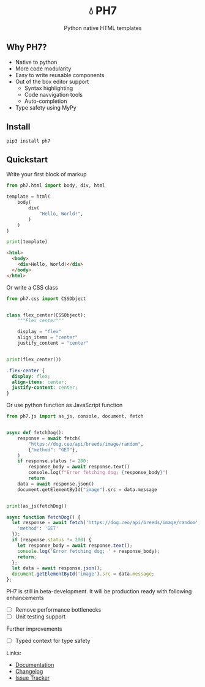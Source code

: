  <div style="display:flex; align-items: center; justify-content: center;">
    <h1>💧 PH7</h1>
</div>
<div style="display:flex; align-items: center; justify-content: center;">
    Python native HTML templates
</div>

## Why PH7?

* Native to python
* More code modularity
* Easy to write reusable components
* Out of the box editor support
    * Syntax highlighting
    * Code navvigation tools
    * Auto-completion
*  Type safety using MyPy


## Install
```
pip3 install ph7
```

## Quickstart

Write your first block of markup

<!-- {"type": "html", "file": "examples/hello.py"} -->
```python
from ph7.html import body, div, html

template = html(
    body(
        div(
            "Hello, World!",
        )
    )
)

print(template)
```

```html
<html>
  <body>
    <div>Hello, World!</div>
  </body>
</html>
```
<!-- end -->

Or write a CSS class

<!-- {"type": "css", "file": "examples/css_example.py"} -->
```python
from ph7.css import CSSObject


class flex_center(CSSObject):
    """Flex center"""

    display = "flex"
    align_items = "center"
    justify_content = "center"


print(flex_center())
```

```css
.flex-center {
  display: flex;
  align-items: center;
  justify-content: center;
}
```
<!-- end -->

Or use python function as JavaScript function


<!-- {"type": "js", "file": "examples/js_example.py"} -->
```python
from ph7.js import as_js, console, document, fetch


async def fetchDog():
    response = await fetch(
        "https://dog.ceo/api/breeds/image/random",
        {"method": "GET"},
    )
    if response.status != 200:
        response_body = await response.text()
        console.log(f"Error fetching dog; {response_body}")
        return
    data = await response.json()
    document.getElementById("image").src = data.message


print(as_js(fetchDog))
```

```js
async function fetchDog() {
  let response = await fetch('https://dog.ceo/api/breeds/image/random', {
    'method': 'GET'
  });
  if (response.status != 200) {
    let response_body = await response.text();
    console.log('Error fetching dog; ' + response_body);
    return;
  };
  let data = await response.json();
  document.getElementById('image').src = data.message;
};
```
<!-- end -->

PH7 is still in beta-development. It will be production ready with following enhancements

- [ ] Remove performance bottlenecks
- [ ] Unit testing support

Further improvements

- [ ] Typed context for type safety

Links:

* [Documentation](http://ph7.angrybayblade.me)
* [Changelog](https://github.com/angrybayblade/ph7/blob/main/docs/CHANGELOG)
* [Issue Tracker](https://github.com/angrybayblade/ph7/issues)
